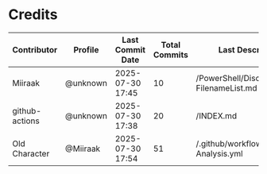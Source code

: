 # Credits

| Contributor | Profile | Last Commit Date | Total Commits | Last Description/Path |
|-------------|---------|------------------|----------------|-------------------------|
| Miiraak | @unknown | 2025-07-30 17:45 | 10 | /PowerShell/Discovery/Local/Get-FilenameList.md |
| github-actions | @unknown | 2025-07-30 17:38 | 20 | /INDEX.md |
| Old Character | @Miiraak | 2025-07-30 17:54 | 51 | /.github/workflows/PowerShell-Analysis.yml |

<!-- This file is automatically updated by workflow. Additions will appear below. -->
